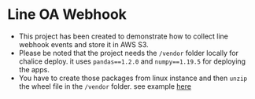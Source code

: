 # Line OA Webhook

- This project has been created to demonstrate how to collect line webhook events and store it in AWS S3.
- Please be noted that the project needs the `/vendor` folder locally for chalice deploy. it uses `pandas==1.2.0` and `numpy==1.19.5` for deploying the apps.
- You have to create those packages from linux instance and then `unzip` the wheel file in the `/vendor` folder. see example [here](https://aws.github.io/chalice/topics/packaging.html)
